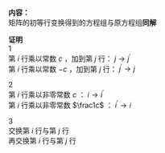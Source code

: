 **内容：**    
矩阵的初等行变换得到的方程组与原方程组**同解**    
    
**证明**    
1    
第 $i$ 行乘以常数 $c$ ，加到第 $j$ 行： $j\to j^\prime$     
第 $i$ 行乘以常数 $-c$ ，加到第 $j$ 行： $j^\prime\to j$     
    
2    
第 $i$ 行乘以非零常数 $c$ ： $i\to i^\prime$     
第 $i$ 行乘以非零常数 $\frac1c$ ： $i^\prime\to i$     
    
3    
交换第 $i$ 行与第 $j$ 行    
再交换第 $i$ 行与第 $j$ 行    
